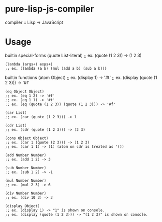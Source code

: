 # pure-lisp-js-compiler
compiler :: Lisp -> JavaScript

# Usage

builtin special-forms
    (quote List-literal)
    ;; ex. (quote (1 2 3)) -> (1 2 3)
    
    (lambda (args+) exps+)
    ;; ex. (lambda (a b) (mul (add a b) (sub a b)))

builtin functions
    (atom Object)
    ;; ex. (display 1) -> '#t'
    ;; ex. (display (quote (1 2 3))) -> '#f'
    
    (eq Object Object)
    ;; ex. (eq 1 2) -> '#f'
    ;; ex. (eq 1 1) -> '#t'
    ;; ex. (eq (quote (1 2 3)) (quote (1 2 3))) -> '#f'
    
    (car List)
    ;; ex. (car (quote (1 2 3))) -> 1
    
    (cdr List)
    ;; ex. (cdr (quote (1 2 3))) -> (2 3)
    
    (cons Object Object)
    ;; ex. (car 1 (quote (2 3))) -> (1 2 3)
    ;; ex. (car 1 1) -> (1) (atom on cdr is treated as '())
    
    (add Number Number)
    ;; ex. (add 1 2) -> 3
    
    (sub Number Number)
    ;; ex. (sub 1 2) -> -1
    
    (mul Number Number)
    ;; ex. (mul 2 3) -> 6
    
    (div Number Number)
    ;; ex. (div 10 3) -> 3
    
    (display Object)
    ;; ex. (display 1) -> "1" is shown on console.
    ;; ex. (display (quote (1 2 3))) -> "(1 2 3)" is shown on console.
    
    
